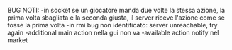 BUG NOTI:
-in socket se un giocatore manda due volte la stessa azione, la prima volta sbagliata e la seconda giusta, il server riceve l'azione come se fosse la prima volta
-in rmi bug non identificato: server unreachable, try again
-additional main action nella gui non va
-available action notify nel market